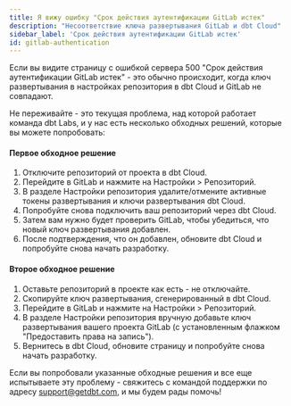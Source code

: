 ```yaml
---
title: Я вижу ошибку "Срок действия аутентификации GitLab истек"
description: "Несоответствие ключа развертывания GitLab и dbt Cloud"
sidebar_label: 'Срок действия аутентификации GitLab истек'
id: gitlab-authentication
---
```


Если вы видите страницу с ошибкой сервера 500 "Срок действия аутентификации GitLab истек" - это обычно происходит, когда ключ развертывания в настройках репозитория в dbt Cloud и GitLab не совпадают.

Не переживайте - это текущая проблема, над которой работает команда dbt Labs, и у нас есть несколько обходных решений, которые вы можете попробовать:

#### Первое обходное решение

1. Отключите репозиторий от проекта в dbt Cloud.
2. Перейдите в GitLab и нажмите на Настройки > Репозиторий.
3. В разделе Настройки репозитория удалите/отмените активные токены развертывания и ключи развертывания dbt Cloud.
4. Попробуйте снова подключить ваш репозиторий через dbt Cloud.
5. Затем вам нужно будет проверить GitLab, чтобы убедиться, что новый ключ развертывания добавлен.
6. После подтверждения, что он добавлен, обновите dbt Cloud и попробуйте снова начать разработку.

#### Второе обходное решение

1. Оставьте репозиторий в проекте как есть - не отключайте.
2. Скопируйте ключ развертывания, сгенерированный в dbt Cloud.
3. Перейдите в GitLab и нажмите на Настройки > Репозиторий.
4. В разделе Настройки репозитория вручную добавьте ключ развертывания вашего проекта GitLab (с установленным флажком "Предоставить права на запись").
5. Вернитесь в dbt Cloud, обновите страницу и попробуйте снова начать разработку.

Если вы попробовали указанные обходные решения и все еще испытываете эту проблему - свяжитесь с командой поддержки по адресу support@getdbt.com, и мы будем рады помочь!